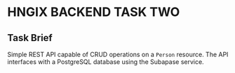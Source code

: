 # HNGIX BACKEND TASK TWO

## Task Brief

Simple REST API capable of CRUD operations on a `Person` resource. The API interfaces with a PostgreSQL database using the Subapase service.

##
